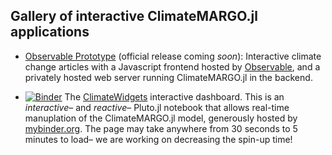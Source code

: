 ## Gallery of interactive ClimateMARGO.jl applications

- [Observable Prototype](https://observablehq.com/@margo/visualizations) (official release coming *soon*): Interactive climate change articles with a Javascript frontend hosted by [Observable](https://observablehq.com/), and a privately hosted web server running ClimateMARGO.jl in the backend.

- [![Binder](https://mybinder.org/badge_logo.svg)](https://mybinder.org/v2/gh/ClimateMARGO/ClimateWidgets/master?urlpath=pluto/open?path=MARGO_optimization_dashboard.jl) The [ClimateWidgets](https://github.com/ClimateMARGO/ClimateWidgets) interactive dashboard. This is an *interactive*– and *reactive*– Pluto.jl notebook that allows real-time manuplation of the ClimateMARGO.jl model, generously hosted by [mybinder.org](https://mybinder.org/). The page may take anywhere from 30 seconds to 5 minutes to load– we are working on decreasing the spin-up time! 
